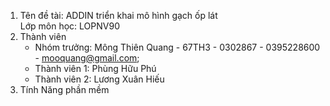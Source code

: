 1. Tên đề tài: ADDIN triển khai mô hình gạch ốp lát           <br> 
     Lớp môn học: LOPNV90            <br> 
2. Thành viên           <br> 
   - Nhóm trưởng: Mông Thiên Quang - 67TH3 - 0302867 - 0395228600 - mooquang@gmail.com;           <br> 
   - Thành viên 1: Phùng Hữu Phú           <br> 
   - Thành viên 2: Lương Xuân Hiếu           <br> 
3. Tính Năng phần mềm 
